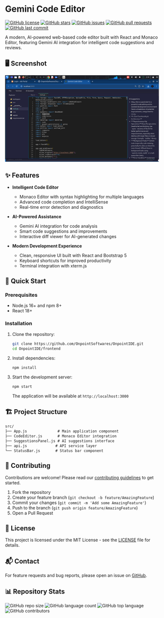 # Gemini Code Editor

[![GitHub license](https://img.shields.io/github/license/OnpointSoftwares/OnpointIDE?style=flat-square)](https://github.com/OnpointSoftwares/OnpointIDE/blob/main/LICENSE)
[![GitHub stars](https://img.shields.io/github/stars/OnpointSoftwares/OnpointIDE?style=flat-square)](https://github.com/OnpointSoftwares/OnpointIDE/stargazers)
[![GitHub issues](https://img.shields.io/github/issues/OnpointSoftwares/OnpointIDE?style=flat-square)](https://github.com/OnpointSoftwares/OnpointIDE/issues)
[![GitHub pull requests](https://img.shields.io/github/issues-pr/OnpointSoftwares/OnpointIDE?style=flat-square)](https://github.com/OnpointSoftwares/OnpointIDE/pulls)
[![GitHub last commit](https://img.shields.io/github/last-commit/OnpointSoftwares/OnpointIDE?style=flat-square)](https://github.com/OnpointSoftwares/OnpointIDE/commits/main)

A modern, AI-powered web-based code editor built with React and Monaco Editor, featuring Gemini AI integration for intelligent code suggestions and reviews.

## 🖥️ Screenshot

![Gemini Code Editor Interface](../screenshots/ide.png)


## ✨ Features

- **Intelligent Code Editor**
  - Monaco Editor with syntax highlighting for multiple languages
  - Advanced code completion and IntelliSense
  - Real-time error detection and diagnostics

- **AI-Powered Assistance**
  - Gemini AI integration for code analysis
  - Smart code suggestions and improvements
  - Interactive diff viewer for AI-generated changes

- **Modern Development Experience**
  - Clean, responsive UI built with React and Bootstrap 5
  - Keyboard shortcuts for improved productivity
  - Terminal integration with xterm.js

## 🚀 Quick Start

### Prerequisites
- Node.js 16+ and npm 8+
- React 18+

### Installation

1. Clone the repository:
   ```bash
   git clone https://github.com/OnpointSoftwares/OnpointIDE.git
   cd OnpointIDE/frontend
   ```

2. Install dependencies:
   ```bash
   npm install
   ```

3. Start the development server:
   ```bash
   npm start
   ```
   The application will be available at `http://localhost:3000`

## 🏗️ Project Structure

```
src/
├── App.js              # Main application component
├── CodeEditor.js       # Monaco Editor integration
├── SuggestionsPanel.js # AI suggestions interface
├── api.js             # API service layer
└── StatusBar.js       # Status bar component
```

## 🤝 Contributing

Contributions are welcome! Please read our [contributing guidelines](CONTRIBUTING.md) to get started.

1. Fork the repository
2. Create your feature branch (`git checkout -b feature/AmazingFeature`)
3. Commit your changes (`git commit -m 'Add some AmazingFeature'`)
4. Push to the branch (`git push origin feature/AmazingFeature`)
5. Open a Pull Request

## 📄 License

This project is licensed under the MIT License - see the [LICENSE](LICENSE) file for details.

## 📬 Contact

For feature requests and bug reports, please open an issue on [GitHub](https://github.com/OnpointSoftwares/OnpointIDE/issues).

## 📊 Repository Stats

![GitHub repo size](https://img.shields.io/github/repo-size/OnpointSoftwares/OnpointIDE?style=flat-square)
![GitHub language count](https://img.shields.io/github/languages/count/OnpointSoftwares/OnpointIDE?style=flat-square)
![GitHub top language](https://img.shields.io/github/languages/top/OnpointSoftwares/OnpointIDE?style=flat-square)
![GitHub contributors](https://img.shields.io/github/contributors/OnpointSoftwares/OnpointIDE?style=flat-square)
